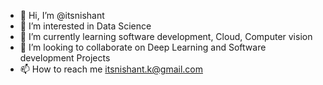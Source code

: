 - 👋 Hi, I’m @itsnishant
- 👀 I’m interested in Data Science
- 🌱 I’m currently learning software development, Cloud, Computer vision
- 💞️ I’m looking to collaborate on Deep Learning and Software development Projects
- 📫 How to reach me itsnishant.k@gmail.com

<!---
itsnishant/itsnishant is a ✨ special ✨ repository because its `README.md` (this file) appears on your GitHub profile.
You can click the Preview link to take a look at your changes.
--->
